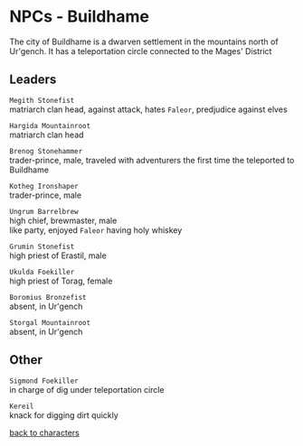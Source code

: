 # NPCs - Buildhame

The city of Buildhame is a dwarven settlement in the mountains north of Ur'gench. It has a teleportation circle connected to the Mages' District  

## Leaders  

`Megith Stonefist`  
matriarch clan head, against attack, hates `Faleor`, predjudice against elves  

`Hargida Mountainroot`  
matriarch clan head  

`Brenog Stonehammer`  
trader-prince, male, traveled with adventurers the first time the teleported to Buildhame  

`Kotheg Ironshaper`  
trader-prince, male  

`Ungrum Barrelbrew`  
high chief, brewmaster, male  
like party, enjoyed `Faleor` having holy whiskey    

`Grumin Stonefist`  
high priest of Erastil, male  

`Ukulda Foekiller`  
high priest of Torag, female  

`Boromius Bronzefist`  
absent, in Ur'gench  

`Storgal Mountainroot`  
absent, in Ur'gench  

## Other  

`Sigmond Foekiller`  
in charge of dig under teleportation circle  

`Kereil`  
knack for digging dirt quickly  


[back to characters](/characters/README.md#npcs)  
